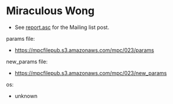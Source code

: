 # Miraculous Wong
* See [report.asc](./report.asc) for the Mailing list post.

params file:
* https://mpcfilepub.s3.amazonaws.com/mpc/023/params

new_params file:
* https://mpcfilepub.s3.amazonaws.com/mpc/023/new_params

os: 
* unknown
